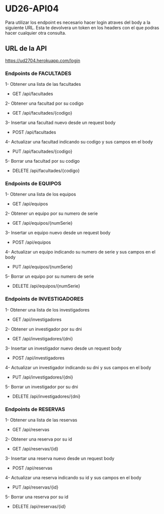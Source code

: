 # UD26-API04

Para utilizar los endpoint es necesario hacer login atraves del body a la siguiente URL. Esta te devolvera un token en los headers con el que podras hacer cualquier otra consulta.

## URL de la API

https://ud2704.herokuapp.com/login

### Endpoints de FACULTADES

  1- Obtener una lista de las facultades
  - GET /api/facultades
  
  2- Obtener una facultad por su codigo
  - GET /api/facultades/{codigo}
  
  3- Insertar una facultad nuevo desde un request body
  - POST /api/facultades
  
  4- Actualizar una facultad indicando su codigo y sus campos en el body
  - PUT /api/facultades/{codigo}
  
  5- Borrar una facultad por su codigo 
  - DELETE /api/facultades/{codigo}

### Endpoints de EQUIPOS

  1- Obtener una lista de los equipos
  - GET /api/equipos
  
  2- Obtener un equipo por su numero de serie
  - GET /api/equipos/{numSerie}
  
  3- Insertar un equipo nuevo desde un request body
  - POST /api/equipos
  
  4- Actualizar un equipo indicando su numero de serie y sus campos en el body
  - PUT /api/equipos/{numSerie}
  
  5- Borrar un equipo por su numero de serie 
  - DELETE /api/equipos/{numSerie}
  
### Endpoints de INVESTIGADORES

  1- Obtener una lista de los investigadores
  - GET /api/investigadores
  
  2- Obtener un investigador por su dni
  - GET /api/investigadores/{dni}
  
  3- Insertar un investigador nuevo desde un request body
  - POST /api/investigadores
  
  4- Actualizar un investigador indicando su dni y sus campos en el body
  - PUT /api/investigadores/{dni}
  
  5- Borrar un investigador por su dni 
  - DELETE /api/investigadores/{dni}
  
### Endpoints de RESERVAS

  1- Obtener una lista de las reservas
  - GET /api/reservas
  
  2- Obtener una reserva por su id
  - GET /api/reservas/{id}
  
  3- Insertar una reserva nuevo desde un request body
  - POST /api/reservas
  
  4- Actualizar una reserva indicando su id y sus campos en el body
  - PUT /api/reservas/{id}
  
  5- Borrar una reserva por su id 
  - DELETE /api/reservas/{id}

